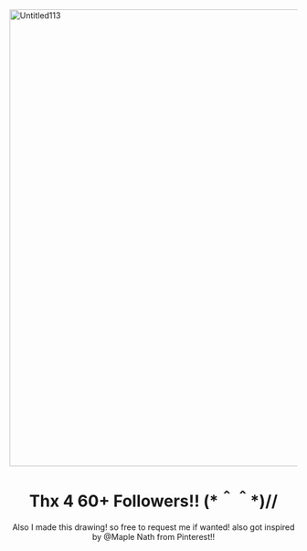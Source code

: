 
  <a href="https://ibb.co/whjKG7jC">
    <img src="https://i.ibb.co/whjKG7jC/Untitled113.png" alt="Untitled113" style="width:800px;">
  </a>
</p>
<h1 align ="center">Thx 4 60+ Followers!! (*＾＾*)// 
</h1>

<p align="center"> Also I made this drawing! so free to request me if wanted! also got inspired by @Maple Nath from Pinterest!! 
